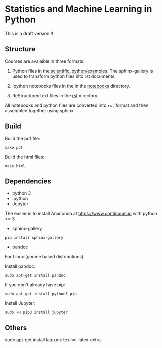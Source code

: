 Statistics and Machine Learning in Python
=========================================

This is a draft version !!

Structure
---------

Courses are avalaible in three formats:

1. Python files in the [scientific_python/examples](https://github.com/neurospin/pystatsml/tree/master/scientific_python/examples). The sphinx-gallery is used to transform python files into rst documents.

2. Ipython notebooks files in the  in the [notebooks](https://github.com/neurospin/pystatsml/tree/master/notebooks) directory.

3. ReStructuredText files in the [rst](https://github.com/neurospin/pystatsml/tree/master/rst) directory.

All notebooks and python files are converted into `rst` format and then assembled together using sphinx.

Build
-----
Build the pdf file:
```
make pdf
```

Build the html files:
```
make html
```
Dependencies
------------

- python 3
- ipython
- Jupyter

The easier is to install Anaconda at https://www.continuum.io with python >= 3

- sphinx-gallery
```
pip install sphinx-gallery
```

- pandoc

For Linux (gnome based distributions):

Install pandoc:
```
sudo apt-get install pandoc
```
If you don't already have pip:
```
sudo apt-get install python3-pip
```
Install Jupyter:
```
sudo -H pip3 install jupyter
```

Others
------

sudo apt-get install latexmk texlive-latex-extra

